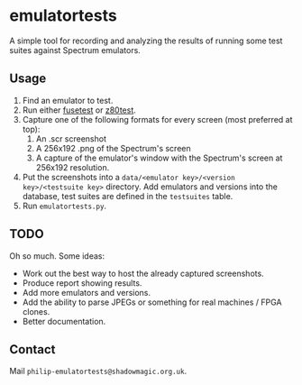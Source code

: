 # emulatortests

A simple tool for recording and analyzing the results of running some
test suites against Spectrum emulators.

## Usage

1. Find an emulator to test.
2. Run either [fusetest](https://sourceforge.net/p/fuse-emulator/code/HEAD/tree/trunk/fusetest/)
   or [z80test](http://zxds.raxoft.cz/taps/misc/z80test-1.0.zip).
3. Capture one of the following formats for every screen (most preferred at top):
    1. An .scr screenshot
    2. A 256x192 .png of the Spectrum's screen
    3. A capture of the emulator's window with the Spectrum's screen at 256x192 resolution.
4. Put the screenshots into a `data/<emulator key>/<version key>/<testsuite key>`
   directory. Add emulators and versions into the database, test suites are
   defined in the `testsuites` table.
5. Run `emulatortests.py`.

## TODO

Oh so much. Some ideas:

* Work out the best way to host the already captured screenshots.
* Produce report showing results.
* Add more emulators and versions.
* Add the ability to parse JPEGs or something for real machines / FPGA clones.
* Better documentation.

## Contact

Mail `philip-emulatortests@shadowmagic.org.uk`.

